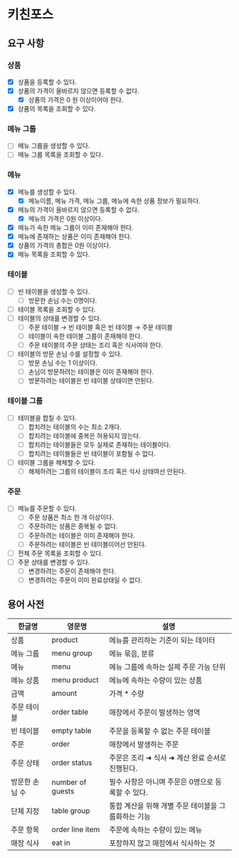 # 키친포스

## 요구 사항

### 상품

- [x] 상품을 등록할 수 있다.
- [x] 상품의 가격이 올바르지 않으면 등록할 수 없다.
    - [x] 상품의 가격은 0 원 이상이어야 한다.
- [x] 상품의 목록을 조회할 수 있다.

### 메뉴 그룹

- [ ] 메뉴 그룹을 생성할 수 있다.
- [ ] 메뉴 그룹 목록을 조회할 수 있다.

### 메뉴

- [x] 메뉴를 생성할 수 있다.
    - [x] 메뉴이름, 메뉴 가격, 메뉴 그룹, 메뉴에 속한 상품 정보가 필요하다.
- [x] 메뉴의 가격이 올바르지 않으면 등록할 수 없다.
    - [x] 메뉴의 가격은 0원 이상이다.
- [x] 메뉴가 속한 메뉴 그룹이 이미 존재해야 한다.
- [x] 메뉴에 존재하는 상품은 이미 존재해야 한다.
- [x] 상품의 가격의 총합은 0원 이상이다.
- [x] 메뉴 목록을 조회할 수 있다.

### 테이블

- [ ] 빈 테이블을 생성할 수 있다.
    - [ ] 방문한 손님 수는 0명이다.
- [ ] 테이블 목록을 조회할 수 있다.
- [ ] 테이블의 상태를 변경할 수 있다.
    - [ ] 주문 테이블 → 빈 테이블 혹은 빈 테이블 → 주문 테이블
    - [ ] 테이블이 속한 테이블 그룹이 존재해야 한다.
    - [ ] 주문 테이블의 주문 상태는 조리 혹은 식사여야 한다.
- [ ] 테이블의 방문 손님 수를 설정할 수 있다.
    - [ ] 방문 손님 수는 1 이상이다.
    - [ ] 손님이 방문하려는 테이블은 이미 존재해야 한다.
    - [ ] 방문하려는 테이블은 빈 테이블 상태이면 안된다.

### 테이블 그룹

- [ ] 테이블을 합칠 수 있다.
    - [ ] 합치려는 테이블의 수는 최소 2개다.
    - [ ] 합치려는 테이블에 중복은 허용되지 않는다.
    - [ ] 합치려는 테이블들은 모두 실제로 존재하는 테이블이다.
    - [ ] 합치려는 테이블들은 빈 테이블이 포함될 수 없다.
- [ ] 테이블 그룹을 해체할 수 있다.
    - [ ] 해체하려는 그룹의 테이블이 조리 혹은 식사 상태여선 안된다.

### 주문

- [ ] 메뉴를 주문할 수 있다.
    - [ ] 주문 상품은 최소 한 개 이상이다.
    - [ ] 주문하려는 상품은 중복될 수 없다.
    - [ ] 주문하려는 테이블은 이미 존재해야 한다.
    - [ ] 주문하려는 테이블은 빈 테이블이어선 안된다.
- [ ] 전체 주문 목록을 조회할 수 있다.
- [ ] 주문 상태를 변경할 수 있다.
    - [ ] 변경하려는 주문이 존재해야 한다.
    - [ ] 변경하려는 주문이 이미 완료상태일 수 없다.

## 용어 사전

| 한글명      | 영문명              | 설명                            |
|----------|------------------|-------------------------------|
| 상품       | product          | 메뉴를 관리하는 기준이 되는 데이터           |
| 메뉴 그룹    | menu group       | 메뉴 묶음, 분류                     |
| 메뉴       | menu             | 메뉴 그룹에 속하는 실제 주문 가능 단위        |
| 메뉴 상품    | menu product     | 메뉴에 속하는 수량이 있는 상품             |
| 금액       | amount           | 가격 * 수량                       |
| 주문 테이블   | order table      | 매장에서 주문이 발생하는 영역              |
| 빈 테이블    | empty table      | 주문을 등록할 수 없는 주문 테이블           |
| 주문       | order            | 매장에서 발생하는 주문                  |
| 주문 상태    | order status     | 주문은 조리 ➜ 식사 ➜ 계산 완료 순서로 진행된다. |
| 방문한 손님 수 | number of guests | 필수 사항은 아니며 주문은 0명으로 등록할 수 있다. |
| 단체 지정    | table group      | 통합 계산을 위해 개별 주문 테이블을 그룹화하는 기능 |
| 주문 항목    | order line item  | 주문에 속하는 수량이 있는 메뉴             |
| 매장 식사    | eat in           | 포장하지 않고 매장에서 식사하는 것           |
